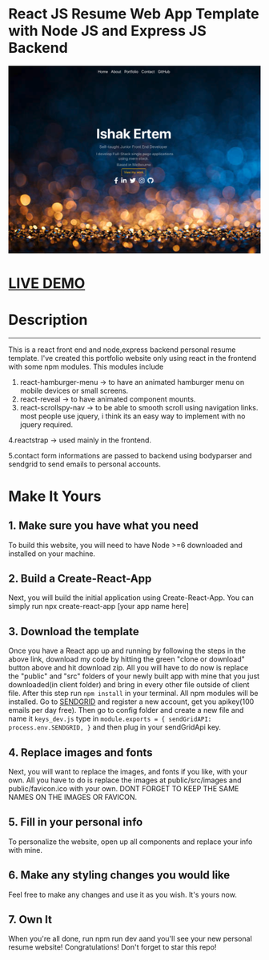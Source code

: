 # React JS Resume Web App Template with Node JS and Express JS Backend
![](/resume.png)

# [LIVE DEMO](https://mern-resume.herokuapp.com/)

# Description
___
This is a react front end and node,express backend personal resume template. I've created this portfolio website only using react in the
frontend with some npm modules. This modules include
 1. react-hamburger-menu -> to have an animated hamburger menu on mobile devices or small screens.
 2. react-reveal -> to have animated component mounts.
 3. react-scrollspy-nav -> to be able to smooth scroll using navigation links. most people use jquery, i think its an easy way to implement with no jquery required.
 
 4.reactstrap -> used mainly in the frontend.
 
 5.contact form informations are passed to backend using bodyparser and sendgrid to send emails to personal accounts.

# Make It Yours

## 1. Make sure you have what you need
To build this website, you will need to have Node >=6 downloaded and installed on your machine.

## 2. Build a Create-React-App
Next, you will build the initial application using Create-React-App. You can simply run npx create-react-app [your app name here]

## 3. Download the template
Once you have a React app up and running by following the steps in the above link, download my code by hitting the green "clone or download" button above and hit download zip. All you will have to do now is replace the "public" and "src" folders of your newly built app with mine that you just downloaded(in client folder) and bring in every other file outside of client file. After this step run ```npm install``` in your terminal. All npm modules will be installed. Go to [SENDGRID](https://sendgrid.com) and register a new account, get you apikey(100 emails per day free). Then go to config folder and create a new file and name it ```keys_dev.js```
type in ```module.exports = {
    sendGridAPI: process.env.SENDGRID,
}``` and then plug in your sendGridApi key.  
 

## 4. Replace images and fonts
Next, you will want to replace the images, and fonts if you like, with your own. All you have to do is replace the images at public/src/images and public/favicon.ico with your own. DONT FORGET TO KEEP THE SAME NAMES ON THE IMAGES OR FAVICON.

## 5. Fill in your personal info
To personalize the website, open up all components and replace your info with mine.

## 6. Make any styling changes you would like
Feel free to make any changes and use it as you wish. It's yours now.

## 7. Own It
When you're all done, run npm run dev aand you'll see your new personal resume website! Congratulations! Don't forget to star this repo!

